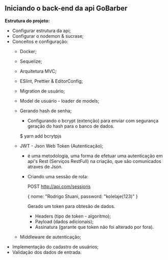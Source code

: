 ## Iniciando o back-end da api GoBarber ##

**Estrutura do projeto:**
  * Configurar estrutura da api;
  * Configurar o nodemon & sucrase;
  * Conceitos e configuração:
    * Docker;
    * Sequelize;
    * Arquitetura MVC;
    * ESlint, Prettier & EditorConfig;
    * Migration de usuário;
    * Model de usuário - loader de models;
    * Gerando hash de senha;
      - Configurando o bcrypt (extenção) para enviar com segurança geração do hash para o banco de dados.

      $ yarn add bcrytpjs

    * JWT - Json Web Token (Autenticação);
      - é uma metodologia, uma forma de efetuar uma autenticação em api's Rest (Serviços RestFull) na criação, que são comunicados atraves de Json.

      - Criando uma sessão de rota:

          POST http://api.com/sessions

          {
            nome: "Rodrigo Stuani,
            password: "kolelaje(123)"
          }

          Gerado um token para obtesão de dados.
           - Headers (tipo de token - algoritmo);
           - Payload (dados adicionais);
           - Assinatura (garante que token não foi alterado por fora).

    * Middleware de autenticação;
  * Implementação do cadastro de usuários;
  * Validação dos dados de entrada.

